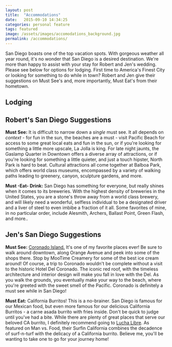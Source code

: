 ```yaml
---
layout: post
title:  "Accommodations"
date:   2015-09-10 14:34:25
categories: personal feature
tags: featured
image: /assets/images/accomodations_background.jpg
permalink: /accommodations/
---
```

San Diego boasts one of the top vacation spots. With gorgeous weather all year round, it's no wonder that San Diego is a desired destination. We're more than happy to assist with your stay for Robert and Jen's wedding. Please see below for options for lodging. First time to America's Finest City or looking for something to do while in town? Robert and Jen give their suggestions on Must See's and, more importantly, Must Eat's from their hometown.

## Lodging




## Robert's San Diego Suggestions
**Must See:** It is difficult to narrow down a _single_ must see. It all depends on _context_ - for fun in the sun, the beaches are a must - visit Pacific Beach for access to some great local eats and fun in the sun, or if you're looking for something a little more upscale, La Jolla is king. For late night jaunts, the Gaslamp Quarter in Downtown offers a diverse array of attractions, or if you're looking for something a little quieter, and just a touch hipster, North Park is hard to beat. Cultural attractions all come together at Balboa Park, which offers world class museums, encompassed by a variety of walking paths leading to greenery, canyon, sculpture gardens, and more. 

**Must -Eat- Drink:** San Diego has something for everyone, but really shines when it comes to its breweries. With the highest density of breweries in the United States, you are a stone's throw away from a world class brewery, and will likely need a wonderful, selfless individual to be a designated driver and a liver of steel to even imbibe a fraction of it all. Some favorites of mine, in no particular order, include Alesmith, Archers, Ballast Point, Green Flash, and more..

## Jen's San Diego Suggestions
**Must See:** [Coronado Island.](http://coronadovisitorcenter.com/) It's one of my favorite places ever! Be sure to walk around downtown, along Orange Avenue and peek into some of the shops there. Stop by MooTime Creamery for some of the best ice cream around! Of course, a trip to Coronado wouldn't be complete without a visit to the historic Hotel Del Coronado. The iconic red roof, with the timeless architecture and interior design will make you fall in love with the Del. As you walk the grounds, you eventually make your way to the beach, where you're greeted with the sweet smell of the Pacific. Coronado is definitely a must see while in San Diego!

**Must Eat:** California Burritos! This is a no-brainer. San Diego is famous for our Mexican food, but even more famous for our delicious California Burritos - a carne asada burrito with fries inside. Don't be quick to judge until you've had a bite. While there are plenty of great places that serve our beloved CA burrito, I definitely recommend going to [Lucha Libre](http://www.tacosmackdown.com/). As featured on Man vs. Food, their Surfin California combines the decadence of surf-n-turf with the delicacy of a California burrito. Believe me, you'll be wanting to take one to go for your journey home!

<!-- --- -->
<!-- layout: page -->
<!-- title: Accommodations -->
<!-- permalink: /accommodations/ -->
<!-- --- -->
